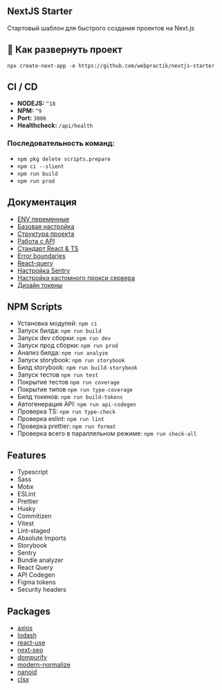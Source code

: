 ## NextJS Starter

Стартовый шаблон для быстрого создания проектов на Next.js

## 🚀 Как развернуть проект

```
npx create-next-app -e https://github.com/webpractik/nextjs-starter
```

## CI / CD
- **NODEJS:** ```^18```
- **NPM:** ```^9```
- **Port:** ```3000```
- **Healthcheck:** ```/api/health```

### Последовательность команд:
- `npm pkg delete scripts.prepare`
- `npm ci --slient`
- `npm run build`
- `npm run prod`

## Документация
- [ENV переменные](docs/env.md)
- [Базовая настройка](docs/settings.md)
- [Структура проекта](https://docs.w6p.ru/frontend/nextjs-starter/project-structure)
- [Работа с API](https://docs.w6p.ru/frontend/nextjs-starter/api)
- [Стандарт React & TS](https://docs.w6p.ru/frontend/nextjs-starter/react-typescript)
- [Error boundaries](https://docs.w6p.ru/frontend/nextjs-starter/boundaries)
- [React-query](https://docs.w6p.ru/frontend/nextjs-starter/queries)
- [Настройка Sentry](https://docs.w6p.ru/frontend/nextjs-starter/sentry)
- [Настройка кастомного прокси сервера](https://docs.w6p.ru/frontend/nextjs-starter/custom-proxy)
- [Дизайн токены](https://docs.w6p.ru/frontend/nextjs-starter/figma-tokens)

## NPM Scripts
- Установка модулей:  ```npm ci``` 
- Запуск билда: ```npm run build```
- Запуск dev сборки: ```npm run dev```
- Запуск прод сборки: ```npm run prod``` 
- Анализ билда: ```npm run analyze```
- Запуск storybook: ```npm run storybook```
- Билд storybook: ```npm run build-storybook```
- Запуск тестов ```npm run test```
- Покрытие тестов ```npm run coverage```
- Покрытие типов ```npm run type-coverage```
- Билд токенов: ```npm run build-tokens```
- Автогенерация API: ```npm run api-codegen```
- Проверка TS: ```npm run type-check```
- Проверка eslint: ```npm run lint```
- Проверка prettier: ```npm run format``` 
- Проверка всего в параллельном режиме: ```npm run check-all```

## Features
- Typescript
- Sass
- Mobx
- ESLint
- Prettier
- Husky
- Commitizen
- Vitest
- Lint-staged
- Absolute Imports
- Storybook
- Sentry
- Bundle analyzer
- React Query
- API Codegen
- Figma tokens
- Security headers

## Packages
- [axios](https://axios-http.com/ru/docs/intro)
- [lodash](https://lodash.com/docs)
- [react-use](https://github.com/streamich/react-use#readme)
- [next-seo](https://www.npmjs.com/package/next-seo)
- [dompurify](https://www.npmjs.com/package/dompurify)
- [modern-normalize](https://www.npmjs.com/package/modern-normalize)
- [nanoid](https://www.npmjs.com/package/nanoid)
- [clsx](https://www.npmjs.com/package/clsx)
